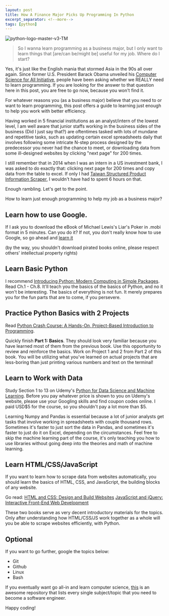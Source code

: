 ```yaml
---
layout: post
title: How A Finance Major Picks Up Programming In Python
excerpt_separator: <!--more-->
tags: [python]
---
```


![python-logo-master-v3-TM](https://user-images.githubusercontent.com/44837996/55782192-56fa6200-5ade-11e9-806e-b48fa0de937b.png)
<!--more-->

> So I wanna learn programming as a business major, but I only want to learn things that [are/can be/might be] useful for my job. Where do I start?

Yes, it's just like the English mania that stormed Asia in the 90s all over again. Since former U.S. President Barack Obama unveiled his [Computer Science for All Initiative](https://obamawhitehouse.archives.gov/blog/2016/01/30/computer-science-all), people have been asking whether we REALLY need to learn programming. If you are looking for the answer to that question here in this post, you are free to go now, because you won't find it.

For whatever reasons you (as a business major) believe that you need to or want to learn programming, this post offers a guide to learning just enough to help you work with better efficiency.

Having worked in 5 financial institutions as an analyst/intern of the lowest level, I am well aware that junior staffs working in the business sides of the business (Did I just say that?) are oftentimes tasked with lots of mundane and repetitive tasks, such as updating certain excel spreadsheets daily that involves following some intricate N-step process designed by the predecessor you never had the chance to meet, or downloading data from some ill-designed websites by clicking "next page" for 200 times.

I still remember that in 2014 when I was an intern in a US investment bank, I was asked to do exactly that: clicking next page for 200 times and copy data from the table to excel. If only I had [Taiwan Structured Product Information Scraper](https://github.com/jn8029/tdcc), I wouldn't have had to spent 6 hours on that.

Enough rambling. Let's get to the point.

How to learn just enough programming to help my job as a business major?

## Learn how to use Google.

If I ask you to download the eBook of Michael Lewis's Liar's Poker in .mobi format in 5 minutes. Can you do it? If not, you don't really know how to use Google, so go ahead and [learn it](https://support.google.com/websearch/answer/134479?hl=en)

(by the way, you shouldn't download pirated books online, please respect others' intellectual property rights)

## Learn Basic Python

I recommend [Introducing Python: Modern Computing in Simple Packages](https://www.amazon.com/Introducing-Python-Modern-Computing-Packages/dp/1449359361). Read Ch.1 - Ch.8. It'll teach you the basics of the basics of Python, and no it won't be interesting. The basics of everything is not fun. It merely prepares you for the fun parts that are to come, if you persevere.

## Practice Python Basics with 2 Projects

Read [Python Crash Course: A Hands-On, Project-Based Introduction to Programming](https://www.amazon.com/Python-Crash-Course-Hands-Project-Based/dp/1593276036/ref=sr_1_1?keywords=python+crash+course&qid=1554798353&s=books&sr=1-1).

Quickly finish <strong>Part 1: Basics</strong>. They should look very familiar because you have learned most of them from the previous book. Use this opportunity to review and reinforce the basics.
Work on Project 1 and 2 from Part 2 of this book. You will be utilizing what you've learned on actual projects that are less-boring than just printing various numbers and text on the terminal!

## Learn to Work with Data

Study Section 1 to 13 on Udemy's [Python for Data Science and Machine Learning](https://www.udemy.com/python-for-data-science-and-machine-learning-bootcamp/learn/v4/content). Before you pay whatever price is shown to you on Udemy's website, please use your Googling skills and find coupon codes online. I paid USD$5 for the course, so you shouldn't pay a lot more than $5.

Learning Numpy and Pandas is essential because a lot of junior analysts get tasks that involve working in spreadsheets with couple thousand rows. Sometimes it's faster to just sort the data in Pandas, and sometimes it's faster to just do it on Excel, depending on the circumstances. Feel free to skip the machine learning part of the course, it's only teaching you how to use libraries without going deep into the theories and math of machine learning.

## Learn HTML/CSS/JavaScript

If you want to learn how to scrape data from websites automatically, you should learn the basics of HTML, CSS, and JavaScript, the building blocks of any website.

Go read:
[HTML and CSS: Design and Build Websites](https://www.amazon.com/HTML-CSS-Design-Build-Websites/dp/1118008189)
[JavaScript and jQuery: Interactive Front-End Web Development](https://www.amazon.com/JavaScript-jQuery-Interactive-Front-End-Development/dp/1118871650/ref=dp_rm_img_2)

These two books serve as very decent introductory materials for the topics. Only after understanding how HTML/CSS/JS work together as a whole will you be able to scrape websites efficiently, with Python.


## Optional

If you want to go further, google the topics below:

* Git
* Github
* Linux
* Bash

If you eventually want go all-in and learn computer science, [this](https://github.com/jwasham/coding-interview-university) is an awesome repository that lists every single subject/topic that you need to become a software engineer.

Happy coding!
